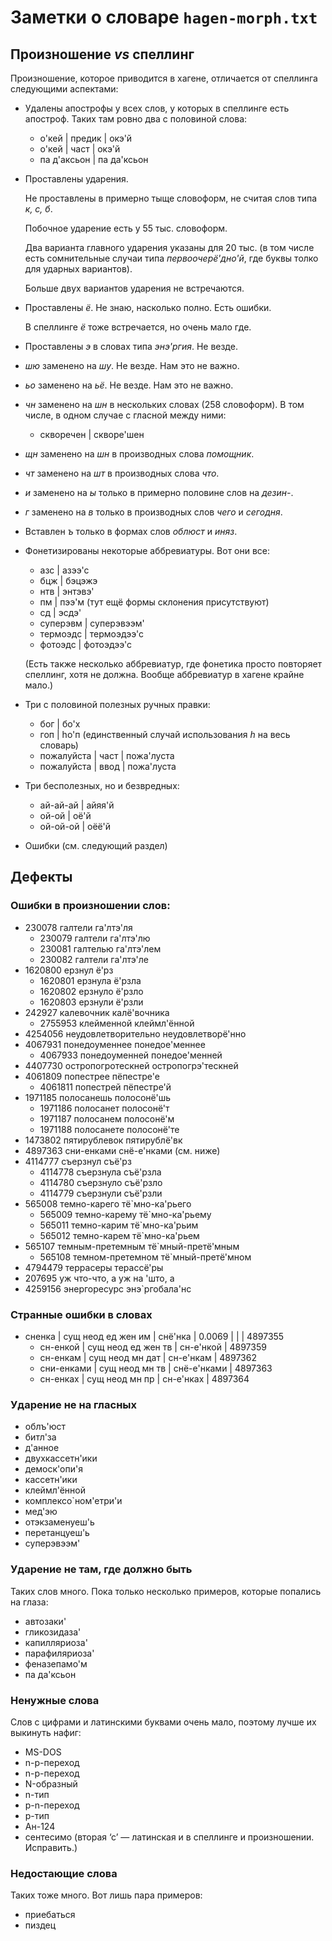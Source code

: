 # Заметки о словаре `hagen-morph.txt`

## Произношение _vs_ спеллинг

Произношение, которое приводится в хагене, отличается от спеллинга следующими аспектами:

- Удалены апострофы у всех слов, у которых в спеллинге есть апостроф. Таких там ровно два с половиной слова:
  - о'кей | предик | окэ'й
  - о'кей | част | окэ'й
  - па д'аксьон | па да'ксьон

- Проставлены ударения.

  Не проставлены в примерно тыще словоформ, не считая слов типа _к, с, б_.
  
  Побочное ударение есть у 55 тыс. словоформ.
  
  Два варианта главного ударения указаны для 20 тыс. (в том числе есть сомнительные случаи типа _первоочерё'дно'й_, где буквы толко для ударных вариантов).
  
  Больше двух вариантов ударения не встречаются.
  
- Проставлены _ё_. Не знаю, насколько полно. Есть ошибки.

  В спеллинге _ё_ тоже встречается, но очень мало где.
  
- Проставлены _э_ в словах типа _энэ'ргия_. Не везде.

- _шю_ заменено на _шу_. Не везде. Нам это не важно.
- _ьо_ заменено на _ьё_. Не везде. Нам это не важно.
- _чн_ заменено на _шн_ в нескольких словах (258 словоформ). В том числе, в одном случае с гласной между ними:
  - скворечен | скворе'шен
- _щн_ заменено на _шн_ в производных слова _помощник_.
- _чт_ заменено на _шт_ в производных слова _что_.
- _и_ заменено на _ы_ только в примерно половине слов на _дезин-_.
- _г_ заменено на _в_ только в производных слов _чего_ и _сегодня_.
- Вставлен _ъ_ только в формах слов _облюст_ и _иняз_.

- Фонетизированы некоторые аббревиатуры. Вот они все:
  - азс | азээ'с
  - бцж | бэцэжэ
  - нтв | энтэвэ'
  - пм | пээ'м (тут ещё формы склонения присутствуют)
  - сд | эсдэ'
  - суперэвм | суперэвээм'
  - термоэдс | термоэдээ'с
  - фотоэдс | фотоэдээ'с
  
  (Есть также несколько аббревиатур, где фонетика просто повторяет спеллинг, хотя не должна. Вообще аббревиатур в хагене крайне мало.)

- Три с половиной полезных ручных правки:
  - бог | бо'х
  - гоп | hо'п (единственный случай использования _h_ на весь словарь)
  - пожалуйста | част | пожа'луста
  - пожалуйста | ввод | пожа'луста

- Три бесполезных, но и безвредных:
  - ай-ай-ай | айяя'й
  - ой-ой | оё'й
  - ой-ой-ой | оёё'й

- Ошибки
  (см. следующий раздел)


## Дефекты

### Ошибки в произношении слов:

- 230078 галтели га'лтэ'ля
  - 230079 галтели га'лтэ'лю
  - 230081 галтелью га'лтэ'лем
  - 230082 галтели га'лтэ'ле
- 1620800 ерзнул ё'рз
  - 1620801 ерзнула ё'рзла
  - 1620802 ерзнуло ё'рзло
  - 1620803 ерзнули ё'рзли
- 242927 калевочник калё'вочника
  - 2755953 клейменной клеймл'ённой
- 4254056 неудовлетворительно неудовлетворё'нно
- 4067931 понедоуменнее понедое'меннее
  - 4067933 понедоуменней понедое'менней
- 4407730 остропогротескней остропогрэ'тескней
- 4061809 попестрее пёпестре'е
  - 4061811 попестрей пёпестре'й
- 1971185 полосанешь полосонё'шь
  - 1971186 полосанет полосонё'т
  - 1971187 полосанем полосонё'м
  - 1971188 полосанете полосонё'те
- 1473802 пятирублевок пятирублё'вк
- 4897363 сни-енками снё-е'нками (см. ниже)
- 4114777 съерзнул съё'рз
  - 4114778 съерзнула съё'рзла
  - 4114780 съерзнуло съё'рзло
  - 4114779 съерзнули съё'рзли
- 565008 темно-карего тё`мно-ка'рьего
  - 565009 темно-карему тё`мно-ка'рьему
  - 565011 темно-карим тё`мно-ка'рьим
  - 565012 темно-карем тё`мно-ка'рьем
- 565107 темным-претемным тё`мный-претё'мным
  - 565108 темном-претемном тё`мный-претё'мном
- 4794479 террасеры терассё'ры
- 207695 уж что-что, а уж на 'што, а
- 4259156 энергоресурс энэ`ргобала'нс

### Странные ошибки в словах

- сненка | сущ неод ед жен им | снё'нка | 0.0069 |  |  | 4897355
  - сн-енкой | сущ неод ед жен тв | сн-е'нкой | 4897359
  - сн-енкам | сущ неод мн дат | сн-е'нкам | 4897362
  - сни-енками | сущ неод мн тв | снё-е'нками | 4897363
  - сн-енках | сущ неод мн пр | сн-е'нках | 4897364

### Ударение не на гласных

- облъ'юст
- битл'за
- д'анное
- двухкассетн'ики
- демоск'опи'я
- кассетн'ики
- клеймл'ённой 
- комплексо`ном'етри'и
- мед'эю
- отэкзаменуеш'ь
- перетанцуеш'ь
- суперэвээм'

### Ударение не там, где должно быть

Таких слов много.
Пока только несколько примеров, которые попались на глаза:
- автозаки'
- гликозидаза'
- капилляриоза'
- парафиляриоза'
- феназепамо'м
- па да'ксьон

### Ненужные слова

Слов с цифрами и латинскими буквами очень мало, поэтому лучше их выкинуть нафиг:
- MS-DOS
- n-p-переход
- n-p-переход
- N-образный
- n-тип
- p-n-переход
- p-тип
- Ан-124
- сентеcимо (вторая ‘с’ — латинская и в спеллинге и произношении. Исправить.)

### Недостающие слова

Таких тоже много.
Вот лишь пара примеров:
- приебаться
- пиздец
